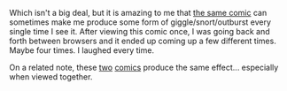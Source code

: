 Which isn't a big deal, but it is amazing to me that [the same comic](http://www.penny-arcade.com/comic/2006/09/18) can sometimes make me produce some form of giggle/snort/outburst every single time I see it. After viewing this comic once, I was going back and forth between browsers and it ended up coming up a few different times. Maybe four times. I laughed every time.

On a related note, these [two](http://xkcd.com/c155.html) [comics](http://xkcd.com/c135.html) produce the same effect... especially when viewed together.